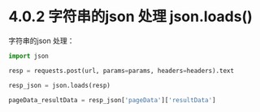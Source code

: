 # 4.0.2 字符串的json 处理 json.loads()

字符串的json 处理：
```python
import json

resp = requests.post(url, params=params, headers=headers).text

resp_json = json.loads(resp)

pageData_resultData = resp_json['pageData']['resultData']
```

